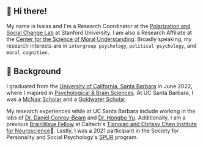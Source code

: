 ## 👋 Hi there!

My name is Isaias and I'm a Research Coordinator at the [Polarization and Social Change Lab](https://www.pascl.stanford.edu/) at Stanford University. I am also a Research Affiliate at the [Center for the Science of Moral Understanding](https://www.moralunderstanding.com/). Broadly speaking, my research interests are in `intergroup psychology`, `political psychology`, and `moral cognition`. 

## 📘 Background

I graduated from the [University of California, Santa Barbara](https://www.ucsb.edu/) in June 2022, where I majored in [Psychological & Brain Sciences](https://psych.ucsb.edu/). At UC Santa Barbara, I was a [McNair Scholar](https://mcnair.ucsb.edu/) and a [Goldwater Scholar](https://goldwaterscholarship.gov/).

My research experiences while at UC Santa Barbara include working in the labs of [Dr. Daniel Conroy-Beam](https://psych.ucsb.edu/people/faculty/daniel-conroy-beam) and [Dr. Hongbo Yu](https://psych.ucsb.edu/people/faculty/hongbo-yu). Additionally, I am a previous [BrainWave Fellow](https://neuroscience.caltech.edu/education/brainwave-fellowship-program/brainwave-fellows-2021) at Caltech's [Tianqiao and Chrissy Chen Institute for Neuroscience](https://neuroscience.caltech.edu/)🧠. Lastly, I was a 2021 participant in the Society for Personality and Social Psychology's [SPUR](https://spsp.org/professional-development/training-programs/social-personality-undergraduate-research-spur-program) program.

<!--
**Isu21842/Isu21842** is a ✨ _special_ ✨ repository because its `README.md` (this file) appears on your GitHub profile.

Here are some ideas to get you started:
- 🌱 I’m currently learning ...
- 👯 I’m looking to collaborate on ...
- 🤔 I’m looking for help with ...
- 💬 Ask me about ...
- 📫 How to reach me: ...
- 😄 Pronouns: ...
- ⚡ Fun fact: ...
-->
